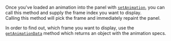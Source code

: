 Once you've loaded an animation into the panel with [`setAnimation`](/scripting/scripting-api/scriptpanel#setanimation),
 you can call this method and supply the frame index you want to display.  
Calling this method will pick the frame and immediately repaint the panel.

In order to find out, which frame you want to display, use the [`getAnimationData`](/scripting/scripting-api/scriptpanel#getanimationdata) method which returns an object with the animation specs.



